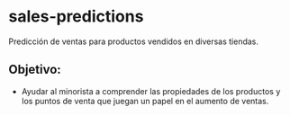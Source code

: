 # sales-predictions
Predicción de ventas para productos vendidos en diversas tiendas.
## Objetivo:
* Ayudar al minorista a comprender las propiedades de los productos y los puntos de venta que juegan un papel en el aumento de ventas.
